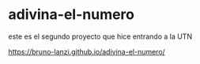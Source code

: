 # adivina-el-numero
este es el segundo proyecto que hice entrando a la UTN

https://bruno-lanzi.github.io/adivina-el-numero/
